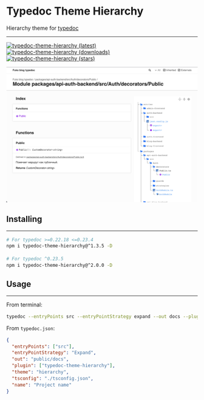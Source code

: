 # Typedoc Theme Hierarchy

Hierarchy theme for [typedoc](https://typedoc.org/)

---

[![typedoc-theme-hierarchy (latest)](https://img.shields.io/npm/v/typedoc-theme-hierarchy)](https://www.npmjs.com/package/typedoc-theme-hierarchy)
[![typedoc-theme-hierarchy (downloads)](https://img.shields.io/npm/dw/typedoc-theme-hierarchy)](https://www.npmjs.com/package/typedoc-theme-hierarchy)
[![typedoc-theme-hierarchy (stars)](https://img.shields.io/github/stars/difuks/typedoc-theme-hierarchy?style=social)](https://github.com/DiFuks/typedoc-theme-hierarchy)

![example](https://raw.githubusercontent.com/DiFuks/typedoc-theme-hierarchy/master/.github/images/demo.jpg)

## Installing

---

```bash
# For typedoc >=0.22.18 <=0.23.4
npm i typedoc-theme-hierarchy@^1.3.5 -D

# For typedoc ^0.23.5
npm i typedoc-theme-hierarchy@^2.0.0 -D
```

## Usage

---

From terminal:

```bash
typedoc --entryPoints src --entryPointStrategy expand --out docs --plugin typedoc-theme-hierarchy --theme hierarchy
```

From `typedoc.json`:

```json
{
  "entryPoints": ["src"],
  "entryPointStrategy": "Expand",
  "out": "public/docs",
  "plugin": ["typedoc-theme-hierarchy"],
  "theme": "hierarchy",
  "tsconfig": "./tsconfig.json",
  "name": "Project name"
}
```
